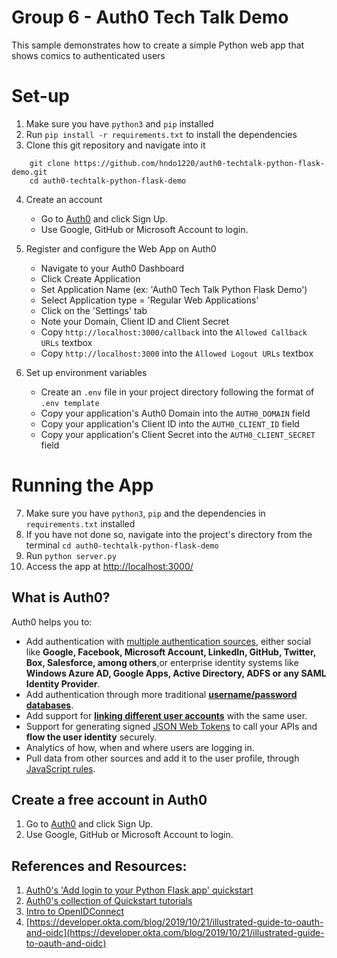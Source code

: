 # Group 6 - Auth0 Tech Talk Demo

This sample demonstrates how to create a simple Python web app that shows comics to
authenticated users

# Set-up
1. Make sure you have `python3` and `pip` installed
2. Run `pip install -r requirements.txt` to install the dependencies
3. Clone this git repository and navigate into it
```
    git clone https://github.com/hndo1220/auth0-techtalk-python-flask-demo.git
    cd auth0-techtalk-python-flask-demo
```
4. Create an account
    * Go to [Auth0](https://auth0.com) and click Sign Up.
    * Use Google, GitHub or Microsoft Account to login.

5. Register and configure the Web App on Auth0
    * Navigate to your Auth0 Dashboard
    * Click Create Application
    * Set Application Name (ex: 'Auth0 Tech Talk Python Flask Demo')
    * Select Application type = 'Regular Web Applications'
    * Click on the 'Settings' tab
    * Note your Domain, Client ID and Client Secret
    * Copy `http://localhost:3000/callback` into the `Allowed Callback URLs` textbox
    * Copy `http://localhost:3000` into the `Allowed Logout URLs` textbox

6. Set up environment variables
    * Create an `.env` file in your project directory following the format of `.env template`
    * Copy your application's Auth0 Domain into the `AUTH0_DOMAIN` field
    * Copy your application's Client ID into the `AUTH0_CLIENT_ID` field
    * Copy your application's Client Secret into the `AUTH0_CLIENT_SECRET` field

# Running the App
7. Make sure you have `python3`, `pip` and the dependencies in `requirements.txt` installed
8. If you have not done so, navigate into the project's directory from the terminal 
`cd auth0-techtalk-python-flask-demo`
9. Run `python server.py`
10. Access the app at [http://localhost:3000/](http://localhost:3000/)

## What is Auth0?

Auth0 helps you to:

* Add authentication with [multiple authentication sources](https://auth0.com/docs/identityproviders),
either social like **Google, Facebook, Microsoft Account, LinkedIn, GitHub, Twitter, Box, Salesforce, among others**,or
enterprise identity systems like **Windows Azure AD, Google Apps, Active Directory, ADFS or any SAML Identity Provider**.
* Add authentication through more traditional **[username/password databases](https://docs.auth0.com/mysql-connection-tutorial)**.
* Add support for **[linking different user accounts](https://auth0.com/docs/link-accounts)** with the same user.
* Support for generating signed [JSON Web Tokens](https://auth0.com/docs/jwt) to call your APIs and
**flow the user identity** securely.
* Analytics of how, when and where users are logging in.
* Pull data from other sources and add it to the user profile, through [JavaScript rules](https://auth0.com/docs/rules).

## Create a free account in Auth0

1. Go to [Auth0](https://auth0.com) and click Sign Up.
2. Use Google, GitHub or Microsoft Account to login.

## References and Resources:
1. [Auth0's 'Add login to your Python Flask app' quickstart](https://auth0.com/docs/quickstart/webapp/python/interactive)
2. [Auth0's collection of Quickstart tutorials](https://auth0.com/docs/quickstarts)
3. [Intro to OpenIDConnect](https://auth0.com/resources/webinars/intro-openid-connect/thankyou)
4. [https://developer.okta.com/blog/2019/10/21/illustrated-guide-to-oauth-and-oidc](https://developer.okta.com/blog/2019/10/21/illustrated-guide-to-oauth-and-oidc)